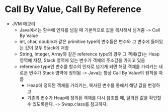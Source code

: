 # Call By Value, Call By Reference

* JVM 메모리
    * Java에서는 함수에 인자를 넘길 때 기본적으로 값을 복사해서 넘겨줌 -> Call By Value
    * int, char, double과 같은 primitive type의 변수들은 변수와 그 변수에 들어있는 값이 모두 Stack에 저장
    * String, Integer, Array와 같은 reference type의 경우 그 객체(값)는 Heap 영역에 저장, Stack 영역에 있는 변수가 객체의 주소값을 가지고 있음
    * reference type인 변수를 함수의 인자로 넘기게 되면 해당 객체를 가리키는 새로운 변수가 Stack 영역에 정의됨 -> Java는 항상 Call By Value의 원칙을 따름
        * Heap에 정의된 객체를 가리키는, 복사된 변수를 통해서 해당 값을 변경하고
        * 기존의 변수가 Heap에 정의된 객체를 다시 참조할 때, 달라진 값을 확인할 수 있도록한다.
        -> Swap.class를 참고하자.

        